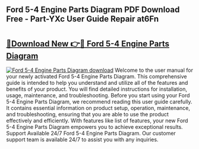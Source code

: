## Ford 5-4 Engine Parts Diagram PDF Download Free - Part-YXc User Guide Repair at6Fn

# <h2><a href="http://dfqkt34.blite.top/?on=Ford+5-4+Engine+Parts+Diagram">🔗Download New 👉🔴 Ford 5-4 Engine Parts Diagram</a></h2>

[![Ford 5-4 Engine Parts Diagram download](https://i.imgur.com/lujVjoI.png)](http://dfqkt34.blite.top/?on=Ford+5-4+Engine+Parts+Diagram)
Welcome to the user manual for your newly activated Ford 5-4 Engine Parts Diagram. This comprehensive guide is intended to help you understand and utilize all of the features and benefits of your product. You will find detailed instructions for installation, usage, maintenance, and troubleshooting. Before you start using your Ford 5-4 Engine Parts Diagram, we recommend reading this user guide carefully. It contains essential information on product setup, operation, maintenance, and troubleshooting, ensuring that you are able to use the product effectively and efficiently. With features like list of features, your new Ford 5-4 Engine Parts Diagram empowers you to achieve exceptional results. Support Available 24/7 Ford 5-4 Engine Parts Diagram. Our customer support team is available 24/7 to assist you with any inquiries.
